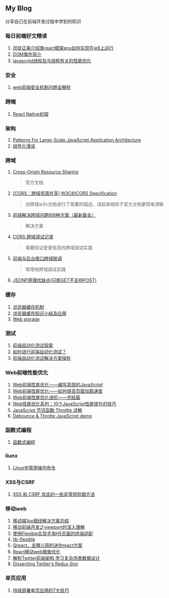 ## **My Blog**
分享自己在前端开发过程中学到的知识

### 每日前端好文精读
1. [司徒正美介绍类react框架anu如何实现在ie8上运行](http://react-china.org/t/react-anu-ie/12788)
2. [DOM事件简介](http://blog.jobbole.com/52430/)
3. [javascript线程及与线程有关的性能优化](https://github.com/woai30231/javascriptThreadStudy)
### 安全
1. [web前端安全机制问题全解析](http://imweb.io/topic/56f895bf14ea0f7263803d5b)
### 跨端
1. [React Native初探](http://www.cnblogs.com/yexiaochai/p/6042112.html)

### 架构
1. [Patterns For Large-Scale JavaScript Application Architecture](https://addyosmani.com/largescalejavascript/)
2. [组件化漫谈](http://www.jianshu.com/p/67a6004f6930)

### 跨域

1. [Cross-Origin Resource Sharing](https://www.w3.org/TR/cors/#access-control-expose-headers-response-header)
    > 官方文档
2. [[CORS：跨域资源共享] W3C的CORS Specification](http://www.cnblogs.com/artech/p/cors-4-asp-net-web-api-02.html)
    > 对跨域w3c文档进行了简要的描述，读起来相较于官方文档更简单清晰
3. [前端解决跨域问题的8种方案（最新最全）](http://blog.csdn.net/joyhen/article/details/21631833)
    > 解决方案
4. [CORS 跨域调试记录](https://isudox.com/2016/11/12/cors-in-action/)
    > 需要验证登录信息的跨域调试实践
5. [前端与后台接口跨域联调](http://www.lred.me/2016/09/05/http-proxy/)
    > 常用地跨域调试实践
6. [JSONP原理优缺点(只能GET不支持POST)](http://blog.csdn.net/z69183787/article/details/19191385)
    
### 缓存

1. [浏览器缓存机制](https://www.cnblogs.com/skynet/archive/2012/11/28/2792503.html)
2. [浏览器缓存知识小结及应用](http://web.jobbole.com/84888/)
3. [Web storage](https://html.spec.whatwg.org/multipage/webstorage.html#dom-localstorage)

### 测试
1. [前端自动化测试探索](http://fex.baidu.com/blog/2015/07/front-end-test/)
2. [如何进行前端自动化测试？](https://www.zhihu.com/question/29922082)
3. [前端自动化测试解决方案探析](http://imweb.io/topic/5833d14cf8a1d5546059a301)

### Web前端性能优化
1. [Web前端性能优化——编写高效的JavaScript](http://www.cnblogs.com/MarcoHan/p/5315361.html)
2. [Web前端性能优化——如何提高页面加载速度](http://www.cnblogs.com/MarcoHan/p/5295398.html)
3. [Web前端性能优化进阶——完结篇](http://www.cnblogs.com/MarcoHan/p/5297798.html)
4. [Web性能优化系列：10个JavaScript性能提升的技巧](http://web.jobbole.com/82469/)
5. [JavaScript 节流函数 Throttle 详解](http://blog.csdn.net/u013510614/article/details/51920770)
6. [Debounce & Throtte JavaScript demo](https://github.com/dcorb/debounce-throttle)

### 函数式编程
1. [函数式编程](https://ppt.baomitu.com/d/0bda92b8#/)

### liunx
1. [Linux中常用操作命令](http://www.cnblogs.com/laov/p/3541414.html#Linux)

### XSS与CSRF
1. [XSS 和 CSRF 攻击的一些非常规防御方法](http://www.imooc.com/article/18069)

### 移动web
1. [移动端1px细线解决方案总结](http://www.cnblogs.com/fang51/p/5681528.html)
2. [移动前端开发之viewport的深入理解](http://www.cnblogs.com/2050/p/3877280.html)
3. [使用Flexible实现手淘H5页面的终端适配](http://www.w3cplus.com/mobile/lib-flexible-for-html5-layout.html)
4. [lib-flexible](https://github.com/amfe/lib-flexible)
5. [Qreact，去哪儿网的迷你react方案](https://zhuanlan.zhihu.com/p/26794987)
6. [React移动web极致优化](http://dev.qq.com/topic/579083d1c9da73584b02587d)
7. [解析Twitter前端架构 学习复杂场景数据设计](https://segmentfault.com/a/1190000009224244)
8. [Dissecting Twitter’s Redux Stor](https://medium.com/statuscode/dissecting-twitters-redux-store-d7280b62c6b1)

### 单页应用
1. [持续部署单页应用的7大技巧](http://www.jianshu.com/p/6185a9bfd9eb)
